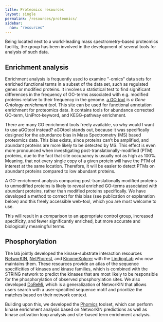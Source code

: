 ```yaml
---
title: Proteomics resources
layout: single
permalink: /resources/proteomics/
sidebar:
  nav: "resources"
---
```

Being located next to a world-leading mass spectrometry-based proteomics facility, the group has been involved in the development of several tools for analysis of such data.

## Enrichment analysis

Enrichment analysis is frequently used to examine "-omics" data sets for enriched functional terms in a subset of the data set, such as regulated genes or modified proteins. It involves a statistical test to find significant differences in the frequency of GO-terms associated with e.g. modified proteins relative to their frequency in the genome. [a GO tool](https://agotool.org/) is *a Gene Ontology enrichment tool*. This site can be used for functional annotation enrichment for proteomics data. It contains tools for abundance corrected GO-term, UniProt-keyword, and KEGG-pathway enrichment.

There are many GO enrichment tools freely available, so why would I want to use aGOtool instead? aGOtool stands out, because it was specifically designed for the abundance bias in Mass Spectrometry (MS) based proteomics data. This bias exists, since proteins can't be amplified, and abundant proteins are more likely to be detected by MS. This effect is even more pronounced when investigating post-translationally-modified (PTM) proteins, due to the fact that site occupancy is usually not as high as 100%. Meaning, that not every single copy of a given protein will have the PTM of interest at the same location. Therefore, it will be easier to detect PTMs on abundant proteins compared to low abundant proteins.

A GO-enrichment analysis comparing post-translationally modified proteins to unmodified proteins is likely to reveal enriched GO-terms associated with abundant proteins, rather than modified proteins specifically. We have developed a method to correct for this bias (see publication or explanation below) and this freely accessible web-tool, which you are most welcome to use.

This will result in a comparison to an appropriate control group, increased specificity, and fewer significantly enriched, but more accurate and biologically meaningful terms.

## Phosphorylation

The lab jointly developed the kinase-substrate interaction resources [NetworKIN](http://networkin.info/), [NetPhorest](http://netphorest.info/), and [KinomeXplorer](http://kinomexplorer.info/) with the [LindingLab](http://lindinglab.org/) who now maintains them. These resources provide an atlas of the sequence specificities of kinases and kinase families, which is combined with the STRING network to predict the kinases that are most likely to be responsible for the phosphorylation of observed phosphorylation sites. We also developed [DoReMi](http://doremi.jensenlab.org/), which is a generalization of NetworKIN that allows users search with a user-specified sequence motif and prioritize the matches based on their network context.

Building upon this, we developed the [Phomics](http://phomics.jensenlab.org/) toolset, which can perform kinase enrichment analysis based on NetworKIN predictions as well as kinase activation loop analysis and site-based term enrichment analysis.
